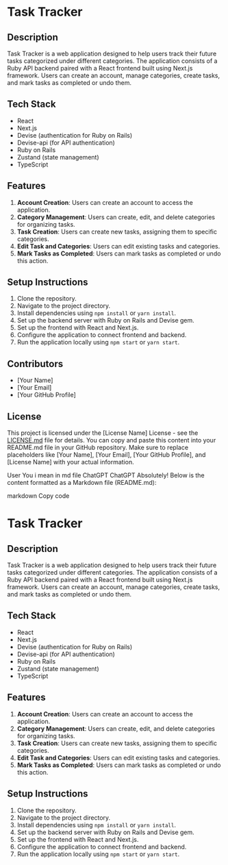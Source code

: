 # Task Tracker

## Description
Task Tracker is a web application designed to help users track their future tasks categorized under different categories. The application consists of a Ruby API backend paired with a React frontend built using Next.js framework. Users can create an account, manage categories, create tasks, and mark tasks as completed or undo them.

## Tech Stack
- React
- Next.js
- Devise (authentication for Ruby on Rails)
- Devise-api (for API authentication)
- Ruby on Rails
- Zustand (state management)
- TypeScript

## Features
1. **Account Creation**: Users can create an account to access the application.
2. **Category Management**: Users can create, edit, and delete categories for organizing tasks.
3. **Task Creation**: Users can create new tasks, assigning them to specific categories.
4. **Edit Task and Categories**: Users can edit existing tasks and categories.
5. **Mark Tasks as Completed**: Users can mark tasks as completed or undo this action.

## Setup Instructions
1. Clone the repository.
2. Navigate to the project directory.
3. Install dependencies using `npm install` or `yarn install`.
4. Set up the backend server with Ruby on Rails and Devise gem.
5. Set up the frontend with React and Next.js.
6. Configure the application to connect frontend and backend.
7. Run the application locally using `npm start` or `yarn start`.

## Contributors
- [Your Name]
- [Your Email]
- [Your GitHub Profile]

## License
This project is licensed under the [License Name] License - see the [LICENSE.md](LICENSE.md) file for details.
You can copy and paste this content into your README.md file in your GitHub repository. Make sure to replace placeholders like [Your Name], [Your Email], [Your GitHub Profile], and [License Name] with your actual information.




User
You
i mean in md file
ChatGPT
ChatGPT
Absolutely! Below is the content formatted as a Markdown file (README.md):

markdown
Copy code
# Task Tracker

## Description
Task Tracker is a web application designed to help users track their future tasks categorized under different categories. The application consists of a Ruby API backend paired with a React frontend built using Next.js framework. Users can create an account, manage categories, create tasks, and mark tasks as completed or undo them.

## Tech Stack
- React
- Next.js
- Devise (authentication for Ruby on Rails)
- Devise-api (for API authentication)
- Ruby on Rails
- Zustand (state management)
- TypeScript

## Features
1. **Account Creation**: Users can create an account to access the application.
2. **Category Management**: Users can create, edit, and delete categories for organizing tasks.
3. **Task Creation**: Users can create new tasks, assigning them to specific categories.
4. **Edit Task and Categories**: Users can edit existing tasks and categories.
5. **Mark Tasks as Completed**: Users can mark tasks as completed or undo this action.

## Setup Instructions
1. Clone the repository.
2. Navigate to the project directory.
3. Install dependencies using `npm install` or `yarn install`.
4. Set up the backend server with Ruby on Rails and Devise gem.
5. Set up the frontend with React and Next.js.
6. Configure the application to connect frontend and backend.
7. Run the application locally using `npm start` or `yarn start`.